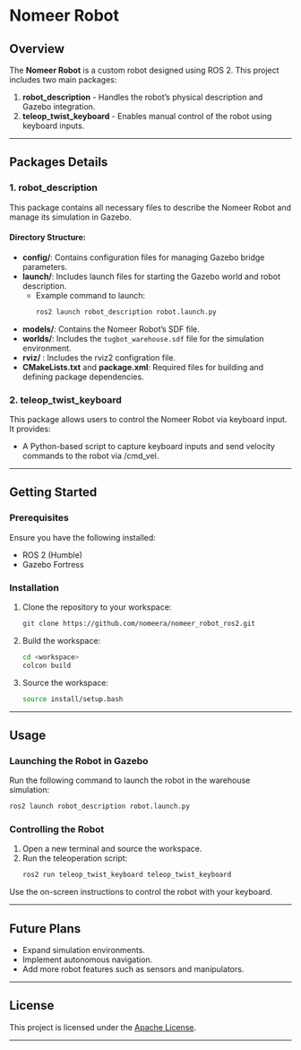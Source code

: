 # Nomeer Robot

## Overview
The **Nomeer Robot** is a custom robot designed using ROS 2. This project includes two main packages:

1. **robot_description** - Handles the robot’s physical description and Gazebo integration.
2. **teleop_twist_keyboard** - Enables manual control of the robot using keyboard inputs.

---

## Packages Details

### 1. **robot_description**
This package contains all necessary files to describe the Nomeer Robot and manage its simulation in Gazebo.

#### Directory Structure:
- **config/**: Contains configuration files for managing Gazebo bridge parameters.
- **launch/**: Includes launch files for starting the Gazebo world and robot description.
  - Example command to launch:
    ```bash
    ros2 launch robot_description robot.launch.py
    ```
- **models/**: Contains the Nomeer Robot’s SDF file.
- **worlds/**: Includes the `tugbot_warehouse.sdf` file for the simulation environment.
- **rviz/** :  Includes the rviz2 configration file.
- **CMakeLists.txt** and **package.xml**: Required files for building and defining package dependencies.

### 2. **teleop_twist_keyboard**
This package allows users to control the Nomeer Robot via keyboard input. It provides:
- A Python-based script to capture keyboard inputs and send velocity commands to the robot via /cmd_vel.

---

## Getting Started

### Prerequisites
Ensure you have the following installed:
- ROS 2 (Humble)
- Gazebo Fortress

### Installation
1. Clone the repository to your workspace:
   ```bash
   git clone https://github.com/nomeera/nomeer_robot_ros2.git
   ```
2. Build the workspace:
   ```bash
   cd <workspace>
   colcon build
   ```
3. Source the workspace:
   ```bash
   source install/setup.bash
   ```

---

## Usage

### Launching the Robot in Gazebo
Run the following command to launch the robot in the warehouse simulation:
```bash
ros2 launch robot_description robot.launch.py
```

### Controlling the Robot
1. Open a new terminal and source the workspace.
2. Run the teleoperation script:
   ```bash
   ros2 run teleop_twist_keyboard teleop_twist_keyboard
   ```

Use the on-screen instructions to control the robot with your keyboard.

---

## Future Plans
- Expand simulation environments.
- Implement autonomous navigation.
- Add more robot features such as sensors and manipulators.

---

## License
This project is licensed under the [Apache License](src/robot_description/LICENSE).

---

